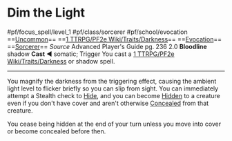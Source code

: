 # Dim the Light
#pf/focus_spell/level_1 #pf/class/sorcerer #pf/school/evocation 
==[Uncommon](../../../Traits/Uncommon.md)== ==[1 TTRPG/PF2e Wiki/Traits/Darkness](1%20TTRPG/PF2e%20Wiki/Traits/Darkness)== ==[Evocation](../../../Traits/Evocation.md)== ==[Sorcerer](../../../Traits/Sorcerer.md)==
*Source* Advanced Player's Guide pg. 236 2.0
**Bloodline** shadow
**Cast** ◄ somatic; Trigger You cast a [1 TTRPG/PF2e Wiki/Traits/Darkness](1%20TTRPG/PF2e%20Wiki/Traits/Darkness) or shadow spell.

---
You magnify the darkness from the triggering effect, causing the ambient light level to flicker briefly so you can slip from sight. You can immediately attempt a Stealth check to [Hide](../../../Actions/Hide.md), and you can become [Hidden](../../../Conditions/Hidden.md) to a creature even if you don't have cover and aren't otherwise [Concealed](../../../Conditions/Concealed.md) from that creature.

You cease being hidden at the end of your turn unless you move into cover or become concealed before then.